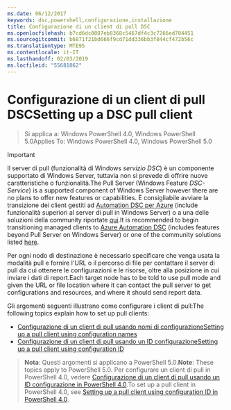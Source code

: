 ```yaml
---
ms.date: 06/12/2017
keywords: dsc,powershell,configurazione,installazione
title: Configurazione di un client di pull DSC
ms.openlocfilehash: b7cd6dc0087eb8368c5467df4c3c7266ed704451
ms.sourcegitcommit: b6871f21bd666f9cd71dd336bb3f844cf472b56c
ms.translationtype: MTE95
ms.contentlocale: it-IT
ms.lasthandoff: 02/03/2019
ms.locfileid: "55681862"
---
```

# <a name="setting-up-a-dsc-pull-client"></a><span data-ttu-id="d2cd1-103">Configurazione di un client di pull DSC</span><span class="sxs-lookup"><span data-stu-id="d2cd1-103">Setting up a DSC pull client</span></span>

> <span data-ttu-id="d2cd1-104">Si applica a: Windows PowerShell 4.0, Windows PowerShell 5.0</span><span class="sxs-lookup"><span data-stu-id="d2cd1-104">Applies To: Windows PowerShell 4.0, Windows PowerShell 5.0</span></span>

> [!IMPORTANT]
> <span data-ttu-id="d2cd1-105">Il server di pull (funzionalità di Windows *servizio DSC*) è un componente supportato di Windows Server, tuttavia non si prevede di offrire nuove caratteristiche o funzionalità.</span><span class="sxs-lookup"><span data-stu-id="d2cd1-105">The Pull Server (Windows Feature *DSC-Service*) is a supported component of Windows Server however there are no plans to offer new features or capabilities.</span></span> <span data-ttu-id="d2cd1-106">È consigliabile avviare la transizione dei client gestiti ad [Automation DSC per Azure](/azure/automation/automation-dsc-getting-started) (include funzionalità superiori al server di pull in Windows Server) o a una delle soluzioni della community riportate [qui](pullserver.md#community-solutions-for-pull-service).</span><span class="sxs-lookup"><span data-stu-id="d2cd1-106">It is recommended to begin transitioning managed clients to [Azure Automation DSC](/azure/automation/automation-dsc-getting-started) (includes features beyond Pull Server on Windows Server) or one of the community solutions listed [here](pullserver.md#community-solutions-for-pull-service).</span></span>

<span data-ttu-id="d2cd1-107">Per ogni nodo di destinazione è necessario specificare che venga usata la modalità pull e fornire l'URL o il percorso di file per contattare il server di pull da cui ottenere le configurazioni e le risorse, oltre alla posizione in cui inviare i dati di report.</span><span class="sxs-lookup"><span data-stu-id="d2cd1-107">Each target node has to be told to use pull mode and given the URL or file location where it can contact the pull server to get configurations and resources, and where it should send report data.</span></span>

<span data-ttu-id="d2cd1-108">Gli argomenti seguenti illustrano come configurare i client di pull:</span><span class="sxs-lookup"><span data-stu-id="d2cd1-108">The following topics explain how to set up pull clients:</span></span>

* [<span data-ttu-id="d2cd1-109">Configurazione di un client di pull usando nomi di configurazione</span><span class="sxs-lookup"><span data-stu-id="d2cd1-109">Setting up a pull client using configuration names</span></span>](pullClientConfigNames.md)
* [<span data-ttu-id="d2cd1-110">Configurazione di un client di pull usando un ID configurazione</span><span class="sxs-lookup"><span data-stu-id="d2cd1-110">Setting up a pull client using configuration ID</span></span>](pullClientConfigID.md)

> <span data-ttu-id="d2cd1-111">**Nota**: Questi argomenti si applicano a PowerShell 5.0.</span><span class="sxs-lookup"><span data-stu-id="d2cd1-111">**Note**: These topics apply to PowerShell 5.0.</span></span> <span data-ttu-id="d2cd1-112">Per configurare un client di pull in PowerShell 4.0, vedere [Configurazione di un client di pull usando un ID configurazione in PowerShell 4.0](pullClientConfigID4.md).</span><span class="sxs-lookup"><span data-stu-id="d2cd1-112">To set up a pull client in PowerShell 4.0, see [Setting up a pull client using configuration ID in PowerShell 4.0](pullClientConfigID4.md).</span></span>